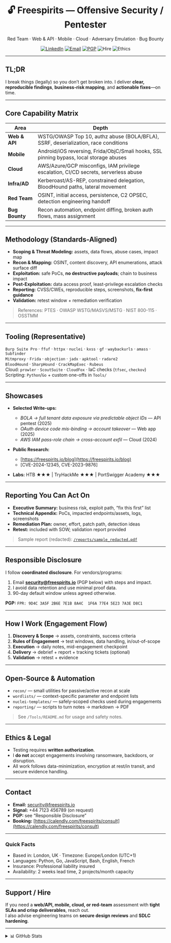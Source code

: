 <h1 align="center">🔓 Freespirits — Offensive Security / Pentester</h1>
<p align="center">
  Red Team · Web & API · Mobile · Cloud · Adversary Emulation · Bug Bounty
</p>

<p align="center">
  <a href="https://www.linkedin.com/in/freespirits"><img alt="LinkedIn" src="https://img.shields.io/badge/LinkedIn-0A66C2?logo=linkedin&logoColor=white"></a>
  <a href="mailto:security@freespirits.io"><img alt="Email" src="https://img.shields.io/badge/Contact-security@freespirits.io-black"></a>
  <a href="https://keybase.io/freespirits"><img alt="PGP" src="https://img.shields.io/badge/PGP-verify-313131"></a>
  <img alt="Hire" src="https://img.shields.io/badge/Availability-Engagements%20Open-success">
  <img alt="Ethics" src="https://img.shields.io/badge/Ethical-Yes-brightgreen">
</p>

---

## TL;DR
I break things (legally) so you don’t get broken into. I deliver **clear, reproducible findings**, **business-risk mapping**, and **actionable fixes**—on time.

---

## Core Capability Matrix
| Area | Depth |
|---|---|
| **Web & API** | WSTG/OWASP Top 10, authz abuse (BOLA/BFLA), SSRF, deserialization, race conditions |
| **Mobile** | Android/iOS reversing, Frida/ObjC/Smali hooks, SSL pinning bypass, local storage abuses |
| **Cloud** | AWS/Azure/GCP misconfigs, IAM privilege escalation, CI/CD secrets, serverless abuse |
| **Infra/AD** | Kerberoast/AS-REP, constrained delegation, BloodHound paths, lateral movement |
| **Red Team** | OSINT, initial access, persistence, C2 OPSEC, detection engineering handoff |
| **Bug Bounty** | Recon automation, endpoint diffing, broken auth flows, mass assignment |

---

## Methodology (Standards-Aligned)
- **Scoping & Threat Modeling:** assets, data flows, abuse cases, impact map  
- **Recon & Mapping:** OSINT, content discovery, API enumerations, attack surface diff  
- **Exploitation:** safe PoCs, **no destructive payloads**; chain to business impact  
- **Post-Exploitation:** data access proof, least-privilege escalation checks  
- **Reporting:** CVSS/CWEs, reproducible steps, screenshots, **fix-first guidance**  
- **Validation:** retest window + remediation verification

> References: PTES · OWASP WSTG/MASVS/MSTG · NIST 800-115 · OSSTMM

---

## Tooling (Representative)
`Burp Suite Pro` · `ffuf` · `httpx` · `nuclei` · `kxss` · `gf` · `waybackurls` · `amass` · `Subfinder`  
`Mitmproxy` · `Frida` · `objection` · `jadx` · `apktool` · `radare2`  
`BloodHound` · `SharpHound` · `CrackMapExec` · `Rubeus`  
Cloud: `prowler` · `ScoutSuite` · `CloudFox` · IaC checks (`tfsec`, `checkov`)  
Scripting: `Python`/`Go` + custom one-offs in `Tools/`

---

## Showcases
- **Selected Write-ups:**  
  - *BOLA → full tenant data exposure via predictable object IDs* — API pentest (2025)  
  - *OAuth device code mis-binding → account takeover* — Web app (2025)  
  - *AWS IAM pass-role chain → cross-account exfil* — Cloud (2024)

- **Public Research:**  
  - [https://freespirits.io/blog](https://freespirits.io/blog)  
  - [CVE-2024-12345, CVE-2023-9876]

- **Labs:** HTB ★★★ | TryHackMe ★★★ | PortSwigger Academy ★★★

---

## Reporting You Can Act On
- **Executive Summary:** business risk, exploit path, “fix this first” list  
- **Technical Appendix:** PoCs, impacted endpoints/assets, logs, screenshots  
- **Remediation Plan:** owner, effort, patch path, detection ideas  
- **Retest:** included with SOW; validation report provided

> Sample report (redacted): [`/reports/sample_redacted.pdf`](./reports/sample_redacted.pdf)

---

## Responsible Disclosure
I follow **coordinated disclosure**. For vendors/programs:
1. Email **security@freespirits.io** (PGP below) with steps and impact.  
2. I avoid data retention and use minimal proof data.  
3. 90-day default window unless agreed otherwise.

**PGP:** `FPR: 9D4C 3A5F 2B6E 7E1B 8A4C  1F6A 77E4 5E23 7A3E D8C1`

---

## How I Work (Engagement Flow)
1. **Discovery & Scope** → assets, constraints, success criteria  
2. **Rules of Engagement** → test windows, data handling, in/out-of-scope  
3. **Execution** → daily notes, mid-engagement checkpoint  
4. **Delivery** → debrief + report + tracking tickets (optional)  
5. **Validation** → retest + evidence

---

## Open-Source & Automation
- `recon/` — small utilities for passive/active recon at scale  
- `wordlists/` — context-specific parameter and endpoint lists  
- `nuclei-templates/` — safely-scoped checks used during engagements  
- `reporting/` — scripts to turn notes → markdown → PDF

> See `/Tools/README.md` for usage and safety notes.

---

## Ethics & Legal
- Testing requires **written authorization**.  
- I **do not** accept engagements involving ransomware, backdoors, or disruption.  
- All work follows data-minimization, encryption at rest/in transit, and secure evidence handling.

---

## Contact
- **Email:** security@freespirits.io  
- **Signal:** +44 7123 456789 (on request)  
- **PGP:** see “Responsible Disclosure”  
- **Booking:** [https://calendly.com/freespirits/consult](https://calendly.com/freespirits/consult)  

---

### Quick Facts
- Based in: London, UK · Timezone: Europe/London (UTC+1)  
- Languages: Python, Go, JavaScript, Bash, English, French  
- Insurance: Professional liability insured  
- Availability: 2 weeks lead time, 2 projects/month capacity

---

## Support / Hire
If you need a **web/API, mobile, cloud, or red-team** assessment with **tight SLAs and crisp deliverables**, reach out.  
I also advise engineering teams on **secure design reviews** and **SDLC hardening**.

---

<!-- Optional GitHub flair below -->
<details>
  <summary>📊 GitHub Stats</summary>
  
  ![GitHub Streak](https://streak-stats.demolab.com?user=Freespirits&theme=default)  
  ![Top Langs](https://github-readme-stats.vercel.app/api/top-langs/?username=Freespirits&layout=compact)
</details>
